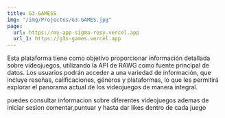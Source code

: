 ```yaml
---
title: G3-GAMESS
img: "/img/Projectos/G3-GAMES.jpg"
page:
  url: https://my-app-sigma-rosy.vercel.app
  url_1: https://g3s-games.vercel.app
---
```


Esta plataforma tiene como objetivo proporcionar información detallada sobre videojuegos, utilizando la API de RAWG como fuente principal de datos. Los usuarios podrán acceder a una variedad de información, que incluye reseñas, calificaciones, géneros y plataformas, lo que les permitirá explorar el panorama actual de los videojuegos de manera integral.

puedes consultar informacion sobre diferentes videojuegos ademas de iniciar sesion comentar,puntuar y hasta dar likes dentro de cada juego
